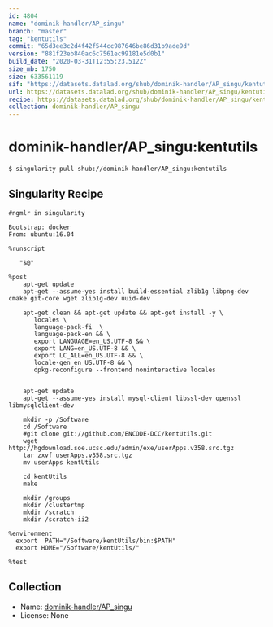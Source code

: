 ```yaml
---
id: 4804
name: "dominik-handler/AP_singu"
branch: "master"
tag: "kentutils"
commit: "65d3ee3c2d4f42f544cc987646be86d31b9ade9d"
version: "881f23eb840ac6c7561ec99181e5d0b1"
build_date: "2020-03-31T12:55:23.512Z"
size_mb: 1750
size: 633561119
sif: "https://datasets.datalad.org/shub/dominik-handler/AP_singu/kentutils/2020-03-31-65d3ee3c-881f23eb/881f23eb840ac6c7561ec99181e5d0b1.simg"
url: https://datasets.datalad.org/shub/dominik-handler/AP_singu/kentutils/2020-03-31-65d3ee3c-881f23eb/
recipe: https://datasets.datalad.org/shub/dominik-handler/AP_singu/kentutils/2020-03-31-65d3ee3c-881f23eb/Singularity
collection: dominik-handler/AP_singu
---
```


# dominik-handler/AP_singu:kentutils

```bash
$ singularity pull shub://dominik-handler/AP_singu:kentutils
```

## Singularity Recipe

```singularity
#ngmlr in singularity

Bootstrap: docker
From: ubuntu:16.04

%runscript

   "$@"

%post
    apt-get update
    apt-get --assume-yes install build-essential zlib1g libpng-dev cmake git-core wget zlib1g-dev uuid-dev

    apt-get clean && apt-get update && apt-get install -y \
       locales \
       language-pack-fi  \
       language-pack-en && \
       export LANGUAGE=en_US.UTF-8 && \
       export LANG=en_US.UTF-8 && \
       export LC_ALL=en_US.UTF-8 && \
       locale-gen en_US.UTF-8 && \
       dpkg-reconfigure --frontend noninteractive locales

    
    apt-get update
    apt-get --assume-yes install mysql-client libssl-dev openssl libmysqlclient-dev  
    
    mkdir -p /Software
    cd /Software
    #git clone git://github.com/ENCODE-DCC/kentUtils.git
    wget http://hgdownload.soe.ucsc.edu/admin/exe/userApps.v358.src.tgz
    tar zxvf userApps.v358.src.tgz 
    mv userApps kentUtils

    cd kentUtils
    make
    
    mkdir /groups
    mkdir /clustertmp
    mkdir /scratch
    mkdir /scratch-ii2

%environment
  export  PATH="/Software/kentUtils/bin:$PATH"
  export HOME="/Software/kentUtils/"

%test
```

## Collection

 - Name: [dominik-handler/AP_singu](https://github.com/dominik-handler/AP_singu)
 - License: None

